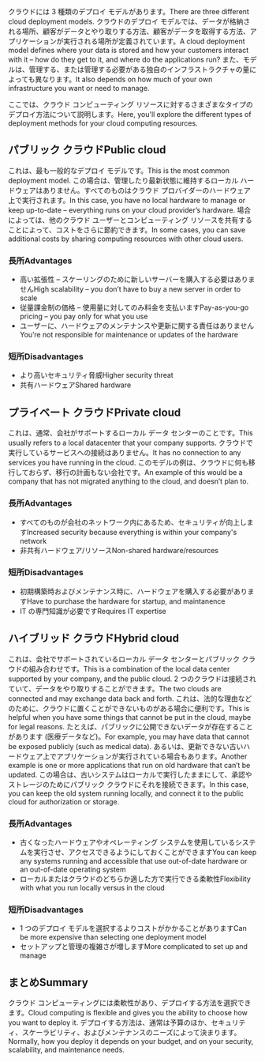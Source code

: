 <span data-ttu-id="b03a7-101">クラウドには 3 種類のデプロイ モデルがあります。</span><span class="sxs-lookup"><span data-stu-id="b03a7-101">There are three different cloud deployment models.</span></span> <span data-ttu-id="b03a7-102">クラウドのデプロイ モデルでは、データが格納される場所、顧客がデータとやり取りする方法、顧客がデータを取得する方法、アプリケーションが実行される場所が定義されています。</span><span class="sxs-lookup"><span data-stu-id="b03a7-102">A cloud deployment model defines where your data is stored and how your customers interact with it – how do they get to it, and where do the applications run?</span></span> <span data-ttu-id="b03a7-103">また、モデルは、管理する、または管理する必要がある独自のインフラストラクチャの量によっても異なります。</span><span class="sxs-lookup"><span data-stu-id="b03a7-103">It also depends on how much of your own infrastructure you want or need to manage.</span></span>

<span data-ttu-id="b03a7-104">ここでは、クラウド コンピューティング リソースに対するさまざまなタイプのデプロイ方法について説明します。</span><span class="sxs-lookup"><span data-stu-id="b03a7-104">Here, you'll explore the different types of deployment methods for your cloud computing resources.</span></span> 

## <a name="public-cloud"></a><span data-ttu-id="b03a7-105">パブリック クラウド</span><span class="sxs-lookup"><span data-stu-id="b03a7-105">Public cloud</span></span>

<span data-ttu-id="b03a7-106">これは、最も一般的なデプロイ モデルです。</span><span class="sxs-lookup"><span data-stu-id="b03a7-106">This is the most common deployment model.</span></span> <span data-ttu-id="b03a7-107">この場合は、管理したり最新状態に維持するローカル ハードウェアはありません。すべてのものはクラウド プロバイダーのハードウェア上で実行されます。</span><span class="sxs-lookup"><span data-stu-id="b03a7-107">In this case, you have no local hardware to manage or keep up-to-date – everything runs on your cloud provider’s hardware.</span></span> <span data-ttu-id="b03a7-108">場合によっては、他のクラウド ユーザーとコンピューティング リソースを共有することによって、コストをさらに節約できます。</span><span class="sxs-lookup"><span data-stu-id="b03a7-108">In some cases, you can save additional costs by sharing computing resources with other cloud users.</span></span> 

### <a name="advantages"></a><span data-ttu-id="b03a7-109">長所</span><span class="sxs-lookup"><span data-stu-id="b03a7-109">Advantages</span></span>

- <span data-ttu-id="b03a7-110">高い拡張性 – スケーリングのために新しいサーバーを購入する必要はありません</span><span class="sxs-lookup"><span data-stu-id="b03a7-110">High scalability – you don’t have to buy a new server in order to scale</span></span>
- <span data-ttu-id="b03a7-111">従量課金制の価格 – 使用量に対してのみ料金を支払います</span><span class="sxs-lookup"><span data-stu-id="b03a7-111">Pay-as-you-go pricing – you pay only for what you use</span></span>
- <span data-ttu-id="b03a7-112">ユーザーに、ハードウェアのメンテナンスや更新に関する責任はありません</span><span class="sxs-lookup"><span data-stu-id="b03a7-112">You’re not responsible for maintenance or updates of the hardware</span></span>

### <a name="disadvantages"></a><span data-ttu-id="b03a7-113">短所</span><span class="sxs-lookup"><span data-stu-id="b03a7-113">Disadvantages</span></span>

- <span data-ttu-id="b03a7-114">より高いセキュリティ脅威</span><span class="sxs-lookup"><span data-stu-id="b03a7-114">Higher security threat</span></span>
- <span data-ttu-id="b03a7-115">共有ハードウェア</span><span class="sxs-lookup"><span data-stu-id="b03a7-115">Shared hardware</span></span>

## <a name="private-cloud"></a><span data-ttu-id="b03a7-116">プライベート クラウド</span><span class="sxs-lookup"><span data-stu-id="b03a7-116">Private cloud</span></span>

<span data-ttu-id="b03a7-117">これは、通常、会社がサポートするローカル データ センターのことです。</span><span class="sxs-lookup"><span data-stu-id="b03a7-117">This usually refers to a local datacenter that your company supports.</span></span> <span data-ttu-id="b03a7-118">クラウドで実行しているサービスへの接続はありません。</span><span class="sxs-lookup"><span data-stu-id="b03a7-118">It has no connection to any services you have running in the cloud.</span></span> <span data-ttu-id="b03a7-119">このモデルの例は、クラウドに何も移行しておらず、移行の計画もない会社です。</span><span class="sxs-lookup"><span data-stu-id="b03a7-119">An example of this would be a company that has not migrated anything to the cloud, and doesn’t plan to.</span></span>

### <a name="advantages"></a><span data-ttu-id="b03a7-120">長所</span><span class="sxs-lookup"><span data-stu-id="b03a7-120">Advantages</span></span>

- <span data-ttu-id="b03a7-121">すべてのものが会社のネットワーク内にあるため、セキュリティが向上します</span><span class="sxs-lookup"><span data-stu-id="b03a7-121">Increased security because everything is within your company's network</span></span>
- <span data-ttu-id="b03a7-122">非共有ハードウェア/リソース</span><span class="sxs-lookup"><span data-stu-id="b03a7-122">Non-shared hardware/resources</span></span>

### <a name="disadvantages"></a><span data-ttu-id="b03a7-123">短所</span><span class="sxs-lookup"><span data-stu-id="b03a7-123">Disadvantages</span></span>

- <span data-ttu-id="b03a7-124">初期構築時およびメンテナンス時に、ハードウェアを購入する必要があります</span><span class="sxs-lookup"><span data-stu-id="b03a7-124">Have to purchase the hardware for startup, and maintanence</span></span>
- <span data-ttu-id="b03a7-125">IT の専門知識が必要です</span><span class="sxs-lookup"><span data-stu-id="b03a7-125">Requires IT expertise</span></span>

## <a name="hybrid-cloud"></a><span data-ttu-id="b03a7-126">ハイブリッド クラウド</span><span class="sxs-lookup"><span data-stu-id="b03a7-126">Hybrid cloud</span></span>

<span data-ttu-id="b03a7-127">これは、会社でサポートされているローカル データ センターとパブリック クラウドの組み合わせです。</span><span class="sxs-lookup"><span data-stu-id="b03a7-127">This is a combination of the local data center supported by your company, and the public cloud.</span></span> <span data-ttu-id="b03a7-128">2 つのクラウドは接続されていて、データをやり取りすることができます。</span><span class="sxs-lookup"><span data-stu-id="b03a7-128">The two clouds are connected and may exchange data back and forth.</span></span> <span data-ttu-id="b03a7-129">これは、法的な理由などのために、クラウドに置くことができないものがある場合に便利です。</span><span class="sxs-lookup"><span data-stu-id="b03a7-129">This is helpful when you have some things that cannot be put in the cloud, maybe for legal reasons.</span></span> <span data-ttu-id="b03a7-130">たとえば、パブリックに公開できないデータが存在することがあります (医療データなど)。</span><span class="sxs-lookup"><span data-stu-id="b03a7-130">For example, you may have data that cannot be exposed publicly (such as medical data).</span></span> <span data-ttu-id="b03a7-131">あるいは、更新できない古いハードウェア上でアプリケーションが実行されている場合もあります。</span><span class="sxs-lookup"><span data-stu-id="b03a7-131">Another example is one or more applications that run on old hardware that can’t be updated.</span></span> <span data-ttu-id="b03a7-132">この場合は、古いシステムはローカルで実行したままにして、承認やストレージのためにパブリック クラウドにそれを接続できます。</span><span class="sxs-lookup"><span data-stu-id="b03a7-132">In this case, you can keep the old system running locally, and connect it to the public cloud for authorization or storage.</span></span>

### <a name="advantages"></a><span data-ttu-id="b03a7-133">長所</span><span class="sxs-lookup"><span data-stu-id="b03a7-133">Advantages</span></span>

- <span data-ttu-id="b03a7-134">古くなったハードウェアやオペレーティング システムを使用しているシステムを実行させ、アクセスできるようにしておくことができます</span><span class="sxs-lookup"><span data-stu-id="b03a7-134">You can keep any systems running and accessible that use out-of-date hardware or an out-of-date operating system</span></span>
- <span data-ttu-id="b03a7-135">ローカルまたはクラウドのどちらか適した方で実行できる柔軟性</span><span class="sxs-lookup"><span data-stu-id="b03a7-135">Flexibility with what you run locally versus in the cloud</span></span>

### <a name="disadvantages"></a><span data-ttu-id="b03a7-136">短所</span><span class="sxs-lookup"><span data-stu-id="b03a7-136">Disadvantages</span></span>

- <span data-ttu-id="b03a7-137">1 つのデプロイ モデルを選択するよりコストがかかることがあります</span><span class="sxs-lookup"><span data-stu-id="b03a7-137">Can be more expensive than selecting one deployment model</span></span>
- <span data-ttu-id="b03a7-138">セットアップと管理の複雑さが増します</span><span class="sxs-lookup"><span data-stu-id="b03a7-138">More complicated to set up and manage</span></span>

## <a name="summary"></a><span data-ttu-id="b03a7-139">まとめ</span><span class="sxs-lookup"><span data-stu-id="b03a7-139">Summary</span></span>

<span data-ttu-id="b03a7-140">クラウド コンピューティングには柔軟性があり、デプロイする方法を選択できます。</span><span class="sxs-lookup"><span data-stu-id="b03a7-140">Cloud computing is flexible and gives you the ability to choose how you want to deploy it.</span></span> <span data-ttu-id="b03a7-141">デプロイする方法は、通常は予算のほか、セキュリティ、スケーラビリティ、およびメンテナンスのニーズによって決まります。</span><span class="sxs-lookup"><span data-stu-id="b03a7-141">Normally, how you deploy it depends on your budget, and on your security, scalability, and maintenance needs.</span></span>